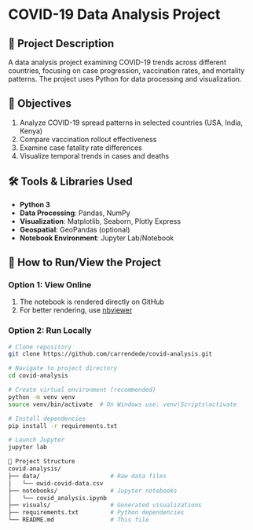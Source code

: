 # COVID-19 Data Analysis Project

## 📌 Project Description
A data analysis project examining COVID-19 trends across different countries, focusing on case progression, vaccination rates, and mortality patterns. The project uses Python for data processing and visualization.

## 🎯 Objectives
1. Analyze COVID-19 spread patterns in selected countries (USA, India, Kenya)
2. Compare vaccination rollout effectiveness
3. Examine case fatality rate differences
4. Visualize temporal trends in cases and deaths

## 🛠️ Tools & Libraries Used
- **Python 3**
- **Data Processing**: Pandas, NumPy
- **Visualization**: Matplotlib, Seaborn, Plotly Express
- **Geospatial**: GeoPandas (optional)
- **Notebook Environment**: Jupyter Lab/Notebook

## 🚀 How to Run/View the Project
### Option 1: View Online
1. The notebook is rendered directly on GitHub
2. For better rendering, use [nbviewer](https://nbviewer.org/)

### Option 2: Run Locally
```bash
# Clone repository
git clone https://github.com/carrendede/covid-analysis.git

# Navigate to project directory
cd covid-analysis

# Create virtual environment (recommended)
python -m venv venv
source venv/bin/activate  # On Windows use: venv\Scripts\activate

# Install dependencies
pip install -r requirements.txt

# Launch Jupyter
jupyter lab

📂 Project Structure
covid-analysis/
├── data/                    # Raw data files
│   └── owid-covid-data.csv
├── notebooks/               # Jupyter notebooks
│   └── covid_analysis.ipynb
├── visuals/                 # Generated visualizations
├── requirements.txt         # Python dependencies
└── README.md                # This file
